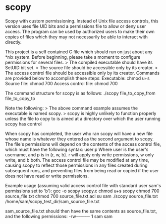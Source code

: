 # scopy
Scopy with custom permissioning. Instead of Unix file access controls, this version uses file UID bits and a permissions file to allow or deny user access. The program can be used by authorized users to make their own copies of files which they may not necessarily be able to interact with directly.

This project is a self contained C file which should run on just about any *nix system.
Before beginning, please take a moment to configure permissions for several files.
    > The compiled executable should have its SetUID bit set.
    > The source file should be accessible only by its creator.
    > The access control file should be accessible only by its creator.
Commands are provided below to accomplish these steps:
    Executable: chmod u+s <executable name>
    Source file: chmod 700 <source file name>
    Access control file: chmod 700 <access control file name>

The command structure for scopy is as follows:
    ./scopy file_to_copy_from file_to_copy_to

Note the following:
    > The above command example assumes the executable is named scopy.
    > scopy is highly unlikely to function properly unless the file to copy to is aimed at a directory over which the user running scopy has control

When scopy has completed, the user who ran scopy will have a new file whose name is whatever they entered as the second argument to scopy. The file's permissions will depend on the contents of the access control file, which must have the following syntax:
	user p
Where user is the user's username, and p is in {r, w, b}. r will apply only write permissions, w only write, and b both. The access control file may be modified at any time, causing scopy to reflect those permissions in any files created during subsequent runs, and preventing files from being read or copied if the user does not have read or write permissions.

Example usage (assuming valid access control file with standard user sam's permissions set to 'b'):
    gcc -o scopy scopy.c
    chmod u+s scopy
	chmod 700 source_file.txt
	chmod 700 source_file.txt.acl
	su sam
	./scopy source_file.txt /home/sam/scopy_test_dir/sam_source_file.txt

sam_source_file.txt should then have the same contents as source_file.txt, and the following permissions:
-rw------- 1 sam sam
